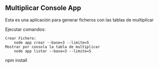 

## Multiplicar Console App

Esta es una aplicación para generar ficheros con las tablas de multiplicar

Ejecutar comandos:

    Crear Fichero:
        node app crear --base=3 --limite=5
    Mostrar por consola la tabla de multiplicar    
        node app listar --base=3 --limite=5


npm install